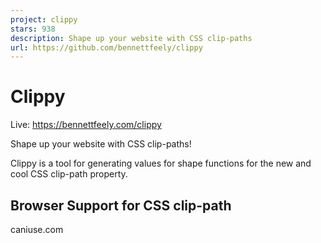 ```yaml
---
project: clippy
stars: 938
description: Shape up your website with CSS clip-paths
url: https://github.com/bennettfeely/clippy
---
```


Clippy
======

Live: https://bennettfeely.com/clippy

Shape up your website with CSS clip-paths!

Clippy is a tool for generating values for shape functions for the new and cool CSS clip-path property.

Browser Support for CSS clip-path
---------------------------------

caniuse.com
